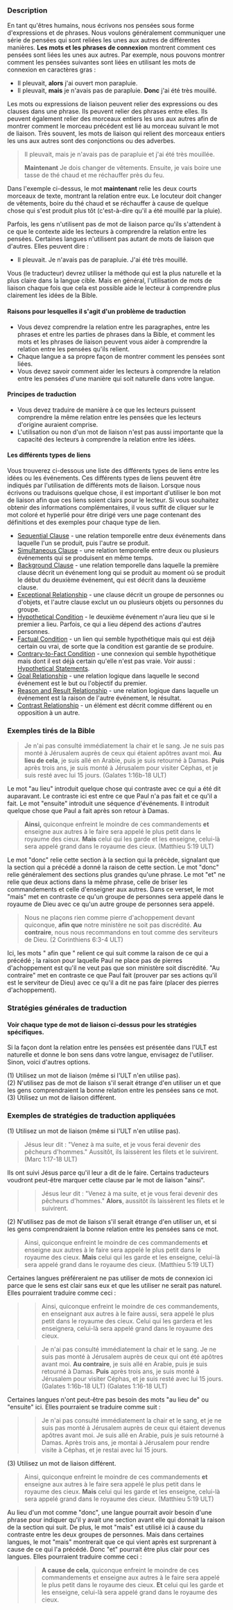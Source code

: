 ### Description

En tant qu'êtres humains, nous écrivons nos pensées sous forme d'expressions et de phrases. Nous voulons généralement communiquer une série de pensées qui sont reliées les unes aux autres de différentes manières. **Les mots et les phrases de connexion** montrent comment ces pensées sont liées les unes aux autres. Par exemple, nous pouvons montrer comment les pensées suivantes sont liées en utilisant les mots de connexion en caractères gras :

* Il pleuvait, **alors** j'ai ouvert mon parapluie.
* Il pleuvait, **mais** je n'avais pas de parapluie. **Donc** j'ai été très mouillé.

Les mots ou expressions de liaison peuvent relier des expressions ou des clauses dans une phrase. Ils peuvent relier des phrases entre elles. Ils peuvent également relier des morceaux entiers les uns aux autres afin de montrer comment le morceau précédent est lié au morceau suivant le mot de liaison. Très souvent, les mots de liaison qui relient des morceaux entiers les uns aux autres sont des conjonctions ou des adverbes.

> Il pleuvait, mais je n'avais pas de parapluie et j'ai été très mouillée.
>
> **Maintenant** Je dois changer de vêtements. Ensuite, je vais boire une tasse de thé chaud et me réchauffer près du feu.

Dans l'exemple ci-dessus, le mot **maintenant** relie les deux courts morceaux de texte, montrant la relation entre eux. Le locuteur doit changer de vêtements, boire du thé chaud et se réchauffer à cause de quelque chose qui s'est produit plus tôt (c'est-à-dire qu'il a été mouillé par la pluie).

Parfois, les gens n'utilisent pas de mot de liaison parce qu'ils s'attendent à ce que le contexte aide les lecteurs à comprendre la relation entre les pensées. Certaines langues n'utilisent pas autant de mots de liaison que d'autres. Elles peuvent dire :

* Il pleuvait. Je n'avais pas de parapluie. J'ai été très mouillé.

Vous (le traducteur) devrez utiliser la méthode qui est la plus naturelle et la plus claire dans la langue cible. Mais en général, l'utilisation de mots de liaison chaque fois que cela est possible aide le lecteur à comprendre plus clairement les idées de la Bible.

#### Raisons pour lesquelles il s'agit d'un problème de traduction

* Vous devez comprendre la relation entre les paragraphes, entre les phrases et entre les parties de phrases dans la Bible, et comment les mots et les phrases de liaison peuvent vous aider à comprendre la relation entre les pensées qu'ils relient.
* Chaque langue a sa propre façon de montrer comment les pensées sont liées.
* Vous devez savoir comment aider les lecteurs à comprendre la relation entre les pensées d'une manière qui soit naturelle dans votre langue.

#### Principes de traduction

* Vous devez traduire de manière à ce que les lecteurs puissent comprendre la même relation entre les pensées que les lecteurs d'origine auraient comprise.
* L'utilisation ou non d'un mot de liaison n'est pas aussi importante que la capacité des lecteurs à comprendre la relation entre les idées.

#### Les différents types de liens

Vous trouverez ci-dessous une liste des différents types de liens entre les idées ou les événements. Ces différents types de liens peuvent être indiqués par l'utilisation de différents mots de liaison. Lorsque nous écrivons ou traduisons quelque chose, il est important d'utiliser le bon mot de liaison afin que ces liens soient clairs pour le lecteur. Si vous souhaitez obtenir des informations complémentaires, il vous suffit de cliquer sur le mot coloré et hyperlié pour être dirigé vers une page contenant des définitions et des exemples pour chaque type de lien.

* [Sequential Clause](../grammar-connect-time-sequential/01.md) - une relation temporelle entre deux événements dans laquelle l'un se produit, puis l'autre se produit.
* [Simultaneous Clause](../grammar-connect-time-simultaneous/01.md) - une relation temporelle entre deux ou plusieurs événements qui se produisent en même temps.
* [Background Clause](../grammar-connect-time-background/01.md) - une relation temporelle dans laquelle la première clause décrit un événement long qui se produit au moment où se produit le début du deuxième événement, qui est décrit dans la deuxième clause.
* [Exceptional Relationship](../grammar-connect-exceptions/01.md) - une clause décrit un groupe de personnes ou d'objets, et l'autre clause exclut un ou plusieurs objets ou personnes du groupe.
* [Hypothetical Condition](../grammar-connect-condition-hypothetical/01.md) - le deuxième événement n'aura lieu que si le premier a lieu. Parfois, ce qui a lieu dépend des actions d'autres personnes.
* [Factual Condition](../grammar-connect-condition-fact/01.md) - un lien qui semble hypothétique mais qui est déjà certain ou vrai, de sorte que la condition est garantie de se produire.
* [Contrary-to-Fact Condition](../grammar-connect-condition-contrary/01.md) - une connexion qui semble hypothétique mais dont il est déjà certain qu'elle n'est pas vraie. Voir aussi : [Hypothetical Statements](../figs-hypo/01.md).
* [Goal Relationship](../grammar-connect-logic-goal/01.md) - une relation logique dans laquelle le second événement est le but ou l'objectif du premier.
* [Reason and Result Relationship](../grammar-connect-logic-result/01.md) - une relation logique dans laquelle un événement est la raison de l'autre événement, le résultat.
* [Contrast Relationship](../grammar-connect-logic-contrast/01.md) - un élément est décrit comme différent ou en opposition à un autre.

### Exemples tirés de la Bible

> Je n'ai pas consulté immédiatement la chair et le sang. Je ne suis pas monté à Jérusalem auprès de ceux qui étaient apôtres avant moi. **Au lieu de cela**, je suis allé en Arabie, puis je suis retourné à Damas. **Puis** après trois ans, je suis monté à Jérusalem pour visiter Céphas, et je suis resté avec lui 15 jours. (Galates 1:16b-18 ULT)

Le mot "au lieu" introduit quelque chose qui contraste avec ce qui a été dit auparavant. Le contraste ici est entre ce que Paul n'a pas fait et ce qu'il a fait. Le mot "ensuite" introduit une séquence d'événements. Il introduit quelque chose que Paul a fait après son retour à Damas.

> **Ainsi,** quiconque enfreint le moindre de ces commandements **et** enseigne aux autres à le faire sera appelé le plus petit dans le royaume des cieux. **Mais** celui qui les garde et les enseigne, celui-là sera appelé grand dans le royaume des cieux. (Matthieu 5:19 ULT)

Le mot "donc" relie cette section à la section qui la précède, signalant que la section qui a précédé a donné la raison de cette section. Le mot "donc" relie généralement des sections plus grandes qu'une phrase. Le mot "et" ne relie que deux actions dans la même phrase, celle de briser les commandements et celle d'enseigner aux autres. Dans ce verset, le mot "mais" met en contraste ce qu'un groupe de personnes sera appelé dans le royaume de Dieu avec ce qu'un autre groupe de personnes sera appelé.

> Nous ne plaçons rien comme pierre d'achoppement devant quiconque, **afin que** notre ministère ne soit pas discrédité. **Au contraire**, nous nous recommandons en tout comme des serviteurs de Dieu. (2 Corinthiens 6:3-4 ULT)

Ici, les mots " afin que " relient ce qui suit comme la raison de ce qui a précédé ; la raison pour laquelle Paul ne place pas de pierres d'achoppement est qu'il ne veut pas que son ministère soit discrédité. "Au contraire" met en contraste ce que Paul fait (prouver par ses actions qu'il est le serviteur de Dieu) avec ce qu'il a dit ne pas faire (placer des pierres d'achoppement).

### Stratégies générales de traduction

#### Voir chaque type de mot de liaison ci-dessus pour les stratégies spécifiques.

Si la façon dont la relation entre les pensées est présentée dans l'ULT est naturelle et donne le bon sens dans votre langue, envisagez de l'utiliser. Sinon, voici d'autres options.

(1) Utilisez un mot de liaison (même si l'ULT n'en utilise pas).<br>
(2) N'utilisez pas de mot de liaison s'il serait étrange d'en utiliser un et que les gens comprendraient la bonne relation entre les pensées sans ce mot.<br>
(3) Utilisez un mot de liaison différent.

### Exemples de stratégies de traduction appliquées

(1) Utilisez un mot de liaison (même si l'ULT n'en utilise pas).

> Jésus leur dit : "Venez à ma suite, et je vous ferai devenir des pêcheurs d'hommes." Aussitôt, ils laissèrent les filets et le suivirent. (Marc 1:17-18 ULT)

Ils ont suivi Jésus parce qu'il leur a dit de le faire. Certains traducteurs voudront peut-être marquer cette clause par le mot de liaison "ainsi".

> > Jésus leur dit : "Venez à ma suite, et je vous ferai devenir des pêcheurs d'hommes." **Alors**, aussitôt ils laissèrent les filets et le suivirent.

(2) N'utilisez pas de mot de liaison s'il serait étrange d'en utiliser un, et si les gens comprendraient la bonne relation entre les pensées sans ce mot.

> Ainsi, quiconque enfreint le moindre de ces commandements **et** enseigne aux autres à le faire sera appelé le plus petit dans le royaume des cieux. **Mais** celui qui les garde et les enseigne, celui-là sera appelé grand dans le royaume des cieux. (Matthieu 5:19 ULT)

Certaines langues préféreraient ne pas utiliser de mots de connexion ici parce que le sens est clair sans eux et que les utiliser ne serait pas naturel. Elles pourraient traduire comme ceci :

> > Ainsi, quiconque enfreint le moindre de ces commandements, en enseignant aux autres à le faire aussi, sera appelé le plus petit dans le royaume des cieux. Celui qui les gardera et les enseignera, celui-là sera appelé grand dans le royaume des cieux.
>

> > Je n'ai pas consulté immédiatement la chair et le sang. Je ne suis pas monté à Jérusalem auprès de ceux qui ont été apôtres avant moi. **Au contraire**, je suis allé en Arabie, puis je suis retourné à Damas. **Puis** après trois ans, je suis monté à Jérusalem pour visiter Céphas, et je suis resté avec lui 15 jours. (Galates 1:16b-18 ULT) (Galates 1:16-18 ULT)

Certaines langues n'ont peut-être pas besoin des mots "au lieu de" ou "ensuite" ici. Elles pourraient se traduire comme suit :

> > Je n'ai pas consulté immédiatement la chair et le sang, et je ne suis pas monté à Jérusalem auprès de ceux qui étaient devenus apôtres avant moi. Je suis allé en Arabie, puis je suis retourné à Damas. Après trois ans, je montai à Jérusalem pour rendre visite à Céphas, et je restai avec lui 15 jours.

(3) Utilisez un mot de liaison différent.

> Ainsi, quiconque enfreint le moindre de ces commandements **et** enseigne aux autres à le faire sera appelé le plus petit dans le royaume des cieux. **Mais** celui qui les garde et les enseigne, celui-là sera appelé grand dans le royaume des cieux. (Matthieu 5:19 ULT)

Au lieu d'un mot comme "donc", une langue pourrait avoir besoin d'une phrase pour indiquer qu'il y avait une section avant elle qui donnait la raison de la section qui suit. De plus, le mot "mais" est utilisé ici à cause du contraste entre les deux groupes de personnes. Mais dans certaines langues, le mot "mais" montrerait que ce qui vient après est surprenant à cause de ce qui l'a précédé. Donc "et" pourrait être plus clair pour ces langues. Elles pourraient traduire comme ceci :

> > **A cause de cela**, quiconque enfreint le moindre de ces commandements et enseigne aux autres à le faire sera appelé le plus petit dans le royaume des cieux. **Et** celui qui les garde et les enseigne, celui-là sera appelé grand dans le royaume des cieux.
